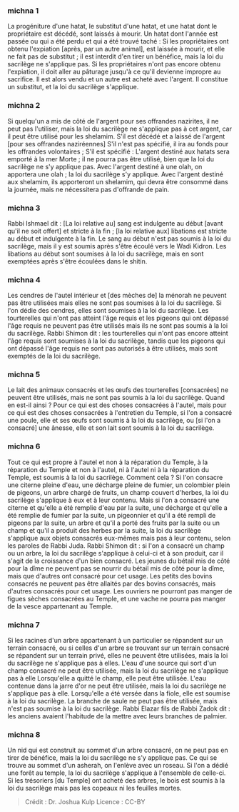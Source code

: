 
### michna 1
La progéniture d'une hatat, le substitut d'une hatat, et une hatat dont le propriétaire est décédé, sont laissés à mourir. Un hatat dont l'année est passée ou qui a été perdu et qui a été trouvé taché : Si les propriétaires ont obtenu l'expiation [après, par un autre animal], est laissée à mourir, et elle ne fait pas de substitut ; il est interdit d'en tirer un bénéfice, mais la loi du sacrilège ne s'applique pas. Si les propriétaires n'ont pas encore obtenu l'expiation, il doit aller au pâturage jusqu'à ce qu'il devienne impropre au sacrifice. Il est alors vendu et un autre est acheté avec l'argent. Il constitue un substitut, et la loi du sacrilège s'applique.

### michna 2
Si quelqu'un a mis de côté de l'argent pour ses offrandes nazirites, il ne peut pas l'utiliser, mais la loi du sacrilège ne s'applique pas à cet argent, car il peut être utilisé pour les shelamim. S'il est décédé et a laissé de l'argent [pour ses offrandes naziréennes] S'il n'est pas spécifié, il ira au fonds pour les offrandes volontaires ; S'il est spécifié : L'argent destiné aux hatats sera emporté à la mer Morte ; il ne pourra pas être utilisé, bien que la loi du sacrilège ne s'y applique pas. Avec l'argent destiné à une olah, on apportera une olah ; la loi du sacrilège s'y applique. Avec l'argent destiné aux shelamim, ils apporteront un shelamim, qui devra être consommé dans la journée, mais ne nécessitera pas d'offrande de pain.

### michna 3
Rabbi Ishmael dit : [La loi relative au] sang est indulgente au début [avant qu'il ne soit offert] et stricte à la fin ; [la loi relative aux] libations est stricte au début et indulgente à la fin. Le sang au début n'est pas soumis à la loi du sacrilège, mais il y est soumis après s'être écoulé vers le Wadi Kidron. Les libations au début sont soumises à la loi du sacrilège, mais en sont exemptées après s'être écoulées dans le shitin.

### michna 4
Les cendres de l'autel intérieur et [des mèches de] la ménorah ne peuvent pas être utilisées mais elles ne sont pas soumises à la loi du sacrilège. Si l'on dédie des cendres, elles sont soumises à la loi du sacrilège. Les tourterelles qui n'ont pas atteint l'âge requis et les pigeons qui ont dépassé l'âge requis ne peuvent pas être utilisés mais ils ne sont pas soumis à la loi du sacrilège. Rabbi Shimon dit : les tourterelles qui n'ont pas encore atteint l'âge requis sont soumises à la loi du sacrilège, tandis que les pigeons qui ont dépassé l'âge requis ne sont pas autorisés à être utilisés, mais sont exemptés de la loi du sacrilège.

### michna 5
Le lait des animaux consacrés et les œufs des tourterelles [consacrées] ne peuvent être utilisés, mais ne sont pas soumis à la loi du sacrilège. Quand en est-il ainsi ? Pour ce qui est des choses consacrées à l'autel, mais pour ce qui est des choses consacrées à l'entretien du Temple, si l'on a consacré une poule, elle et ses œufs sont soumis à la loi du sacrilège, ou [si l'on a consacré] une ânesse, elle et son lait sont soumis à la loi du sacrilège.

### michna 6
Tout ce qui est propre à l'autel et non à la réparation du Temple, à la réparation du Temple et non à l'autel, ni à l'autel ni à la réparation du Temple, est soumis à la loi du sacrilège. Comment cela ? Si l'on consacre une citerne pleine d'eau, une décharge pleine de fumier, un colombier plein de pigeons, un arbre chargé de fruits, un champ couvert d'herbes, la loi du sacrilège s'applique à eux et à leur contenu. Mais si l'on a consacré une citerne et qu'elle a été remplie d'eau par la suite, une décharge et qu'elle a été remplie de fumier par la suite, un pigeonnier et qu'il a été rempli de pigeons par la suite, un arbre et qu'il a porté des fruits par la suite ou un champ et qu'il a produit des herbes par la suite, la loi du sacrilège s'applique aux objets consacrés eux-mêmes mais pas à leur contenu, selon les paroles de Rabbi Juda. Rabbi Shimon dit : si l'on a consacré un champ ou un arbre, la loi du sacrilège s'applique à celui-ci et à son produit, car il s'agit de la croissance d'un bien consacré. Les jeunes du bétail mis de côté pour la dîme ne peuvent pas se nourrir du bétail mis de côté pour la dîme, mais que d'autres ont consacré pour cet usage. Les petits des bovins consacrés ne peuvent pas être allaités par des bovins consacrés, mais d'autres consacrés pour cet usage. Les ouvriers ne pourront pas manger de figues sèches consacrées au Temple, et une vache ne pourra pas manger de la vesce appartenant au Temple.

### michna 7
Si les racines d'un arbre appartenant à un particulier se répandent sur un terrain consacré, ou si celles d'un arbre se trouvant sur un terrain consacré se répandent sur un terrain privé, elles ne peuvent être utilisées, mais la loi du sacrilège ne s'applique pas à elles. L'eau d'une source qui sort d'un champ consacré ne peut être utilisée, mais la loi du sacrilège ne s'applique pas à elle Lorsqu'elle a quitté le champ, elle peut être utilisée. L'eau contenue dans la jarre d'or ne peut être utilisée, mais la loi du sacrilège ne s'applique pas à elle. Lorsqu'elle a été versée dans la fiole, elle est soumise à la loi du sacrilège. La branche de saule ne peut pas être utilisée, mais n'est pas soumise à la loi du sacrilège. Rabbi Elazar fils de Rabbi Zadok dit : les anciens avaient l'habitude de la mettre avec leurs branches de palmier.

### michna 8
Un nid qui est construit au sommet d'un arbre consacré, on ne peut pas en tirer de bénéfice, mais la loi du sacrilège ne s'y applique pas. Ce qui se trouve au sommet d'un asherah, on l'enlève avec un roseau. Si l'on a dédié une forêt au temple, la loi du sacrilège s'applique à l'ensemble de celle-ci. Si les trésoriers [du Temple] ont acheté des arbres, le bois est soumis à la loi du sacrilège mais pas les copeaux ni les feuilles mortes.

>Crédit : Dr. Joshua Kulp
>Licence : CC-BY